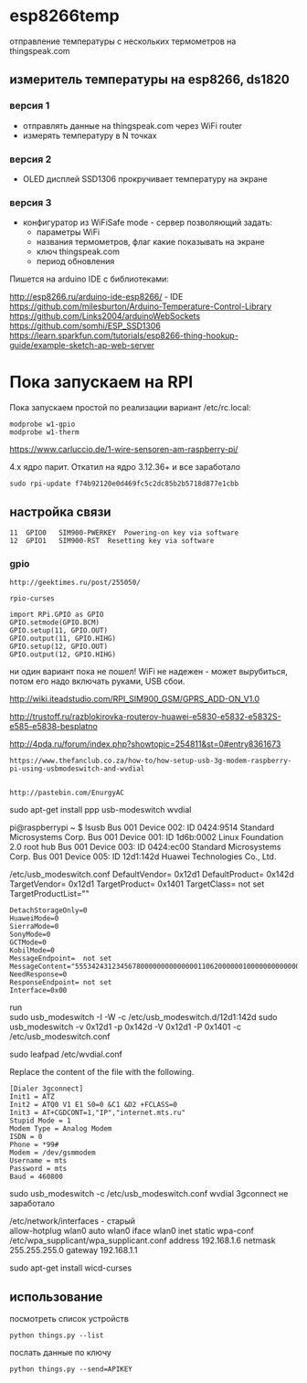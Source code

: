 # esp8266temp
отправление температуры с нескольких термометров на thingspeak.com

## измеритель температуры на esp8266, ds1820 

### версия 1
- отправлять данные на thingspeak.com через WiFi router
- измерять температуру в N точках

### версия 2  
- OLED дисплей SSD1306 прокручивает температуру на экране

### версия 3 
- конфигуратор из WiFiSafe mode - сервер позволяющий задать:
    - параметры WiFi 
    - названия термометров, флаг какие показывать на экране
    - ключ thingspeak.com
    - период обновления

Пишется на arduino IDE с библиотеками:

http://esp8266.ru/arduino-ide-esp8266/ - IDE
https://github.com/milesburton/Arduino-Temperature-Control-Library
https://github.com/Links2004/arduinoWebSockets
https://github.com/somhi/ESP_SSD1306
https://learn.sparkfun.com/tutorials/esp8266-thing-hookup-guide/example-sketch-ap-web-server

# Пока запускаем на RPI

Пока запускаем простой по реализации вариант
/etc/rc.local:

	modprobe w1-gpio
	modprobe w1-therm

https://www.carluccio.de/1-wire-sensoren-am-raspberry-pi/

4.х ядро парит. Откатил на ядро 3.12.36+ и все заработало

    sudo rpi-update f74b92120e0d469fc5c2dc85b2b5718d877e1cbb
    
## настройка связи

    11	GPIO0	SIM900-PWERKEY	Powering-on key via software
    12	GPIO1	SIM900-RST	Resetting key via software

### gpio    
    http://geektimes.ru/post/255050/
    
    rpio-curses
    
    import RPi.GPIO as GPIO
    GPIO.setmode(GPIO.BCM)
    GPIO.setup(11, GPIO.OUT)
    GPIO.output(11, GPIO.HIHG)
    GPIO.setup(12, GPIO.OUT)
    GPIO.output(12, GPIO.HIHG)

ни один вариант пока не пошел! WiFi не надежен - может вырубиться, потом его надо включать руками, USB сбои.

http://wiki.iteadstudio.com/RPI_SIM900_GSM/GPRS_ADD-ON_V1.0 

http://trustoff.ru/razblokirovka-routerov-huawei-e5830-e5832-e5832S-e585-e5838-besplatno

http://4pda.ru/forum/index.php?showtopic=254811&st=0#entry8361673

    https://www.thefanclub.co.za/how-to/how-setup-usb-3g-modem-raspberry-pi-using-usbmodeswitch-and-wvdial
    
    
    http://pastebin.com/EnurgyAC
   sudo apt-get install ppp usb-modeswitch wvdial

   pi@raspberrypi ~ $ lsusb
    Bus 001 Device 002: ID 0424:9514 Standard Microsystems Corp. 
    Bus 001 Device 001: ID 1d6b:0002 Linux Foundation 2.0 root hub
    Bus 001 Device 003: ID 0424:ec00 Standard Microsystems Corp. 
    Bus 001 Device 005: ID 12d1:142d Huawei Technologies Co., Ltd. 
    
  /etc/usb_modeswitch.conf
    DefaultVendor=  0x12d1
    DefaultProduct= 0x142d
    TargetVendor=   0x12d1
    TargetProduct=  0x1401
    TargetClass=    not set
    TargetProductList=""
    
    DetachStorageOnly=0
    HuaweiMode=0
    SierraMode=0
    SonyMode=0
    GCTMode=0
    KobilMode=0
    MessageEndpoint=  not set
    MessageContent="55534243123456780000000000000011062000000100000000000000000000"
    NeedResponse=0
    ResponseEndpoint= not set
    Interface=0x00
    
  run  
    sudo usb_modeswitch -I -W -c /etc/usb_modeswitch.d/12d1\:142d
    sudo usb_modeswitch -v 0x12d1 -p 0x142d -V 0x12d1 -P 0x1401 -c /etc/usb_modeswitch.conf  
    
  sudo leafpad /etc/wvdial.conf

  Replace the content of the file with the following. 

    [Dialer 3gconnect]
    Init1 = ATZ
    Init2 = ATQ0 V1 E1 S0=0 &C1 &D2 +FCLASS=0
    Init3 = AT+CGDCONT=1,"IP","internet.mts.ru"
    Stupid Mode = 1
    Modem Type = Analog Modem
    ISDN = 0
    Phone = *99#
    Modem = /dev/gsmmodem
    Username = mts
    Password = mts
    Baud = 460800
    
  sudo usb_modeswitch -c /etc/usb_modeswitch.conf
  wvdial 3gconnect
  не заработало
    
/etc/network/interfaces - старый    
    allow-hotplug wlan0
    auto wlan0
    iface wlan0 inet static
        wpa-conf /etc/wpa_supplicant/wpa_supplicant.conf
        address 192.168.1.6
        netmask 255.255.255.0
        gateway 192.168.1.1

 sudo apt-get install wicd-curses
## использование

посмотреть список устройств

    python things.py --list

послать данные по ключу

    python things.py --send=APIKEY

    
